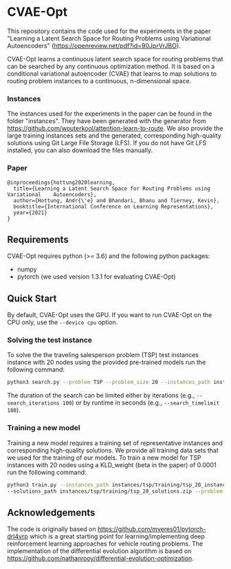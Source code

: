# CVAE-Opt

This repository contains the code used for the experiments in the paper "Learning a Latent Search Space for Routing Problems using Variational Autoencoders" (https://openreview.net/pdf?id=90JprVrJBO).

CVAE-Opt learns a continuous latent search space for routing problems that can be searched by any continuous optimization method. It is based on a conditional variational autoencoder (CVAE) that learns to map solutions to routing problem instances to a continuous, n-dimensional space.

### Instances 

The instances used for the experiments in the paper can be found in the folder "instances".  They have been generated with the generator from https://github.com/wouterkool/attention-learn-to-route. We also provide the large training instances sets and the generated, corresponding high-quality solutions using  Git Large File Storage (LFS). If you do not have Git LFS installed, you can also download the files manually. 

### Paper
```
@inproceedings{hottung2020learning,
  title={Learning a Latent Search Space for Routing Problems using Variational    Autoencoders},
  author={Hottung, Andr{\'e} and Bhandari, Bhanu and Tierney, Kevin},
  booktitle={International Conference on Learning Representations},
  year={2021}
}
```

## Requirements

CVAE-Opt requires python (>= 3.6) and the following python packages:

- numpy
- pytorch (we used version 1.3.1 for evaluating CVAE-Opt)

## Quick Start

By default, CVAE-Opt uses the GPU. If you want to run CVAE-Opt on the CPU only, use the `--device cpu` option.

### Solving the test instance

To solve the the traveling salesperson problem (TSP) test instances instance with 20 nodes using the provided pre-trained models run the following command: 


```bash
python3 search.py --problem TSP --problem_size 20 --instances_path instances/tsp/test/tsp20_test_small_seed1235.pkl --model_path models/tsp_20_model_74446.pt
```

The duration of the search can be limited either by iterations (e.g., ``--search_iterations 100``) or by runtime  in seconds (e.g., ``--search_timelimit 180``).

### Training a new model

Training a new model requires a training set of representative instances and corresponding high-quality solutions. We provide all training data sets that we used for the training of our models. To train a new model for TSP instances with 20 nodes using a KLD_weight (beta in the paper) of 0.0001 run the following command:

```bash
python3 train.py --instances_path instances/tsp/training/tsp_20_instances.zip
--solutions_path instances/tsp/training/tsp_20_solutions.zip --problem TSP --problem_size 20 --KLD_weight 0.0001
```



## Acknowledgements

The code is originally based on https://github.com/mveres01/pytorch-drl4vrp which is a great starting point for learning/implementing deep reinforcement learning approaches for vehicle routing problems.  The implementation of the differential evolution algorithm is based on https://github.com/nathanrooy/differential-evolution-optimization.
